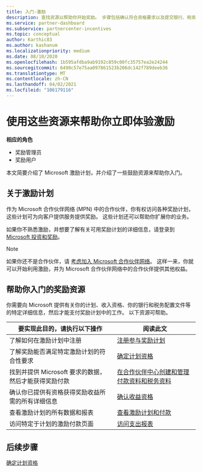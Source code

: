 ```yaml
---
title: 入门-激励
description: 查找资源以帮助你开始奖励。 步骤包括确认符合资格要求以及提交银行、税务和付出详细信息。
ms.service: partner-dashboard
ms.subservice: partnercenter-incentives
ms.topic: conceptual
author: Karthic83
ms.author: kashanum
ms.localizationpriority: medium
ms.date: 08/10/2020
ms.openlocfilehash: 1b595afdba9ab9192c859c00fc35757ea2e24244
ms.sourcegitcommit: 6498c57e75aa097861523b206dc142f789deeb36
ms.translationtype: MT
ms.contentlocale: zh-CN
ms.lasthandoff: 04/02/2021
ms.locfileid: "106179116"
---
```

# <a name="use-these-resources-to-help-you-get-started-with-incentives"></a>使用这些资源来帮助你立即体验激励

**相应的角色**

- 奖励管理员
- 奖励用户

本文简要介绍了 Microsoft 激励计划，并介绍了一些鼓励资源来帮助你入门。

## <a name="about-the-incentives-program"></a>关于激励计划

作为 Microsoft 合作伙伴网络 (MPN) 中的合作伙伴，你有权访问各种奖励计划，这些计划可为向客户提供服务提供奖励。 这些计划还可以帮助你扩展你的业务。

如果你不熟悉激励，并想要了解有关可用奖励计划的详细信息，请登录到 [Microsoft 投资和奖励](https://partner.microsoft.com/membership/partner-incentives)。

> [!NOTE]
> 如果你还不是合作伙伴，请 [考虑加入 Microsoft 合作伙伴网络](https://partner.microsoft.com/membership)。 这样一来，你就可以开始利用激励，并为 Microsoft 合作伙伴网络中的合作伙伴提供其他权益。  

## <a name="incentives-resources-to-help-you-get-started"></a>帮助你入门的奖励资源

你需要向 Microsoft 提供有关你的计划、收入资格、你的银行和税务配置文件等的特定详细信息，然后才能支付奖励计划中的工作。 以下资源可帮助。

|  **要实现此目的，请执行以下操作**  |  **阅读此文**  |
|--------------|-----------|
| 了解如何在激励计划中注册 | [注册参与奖励计划](incentives-enroll.md)  |
| 了解奖励能否满足特定激励计划的符合性要求 | [确定计划资格](incentives-determined-your-program-eligibility.md)  |
| 找到并提供 Microsoft 要求的数据，然后才能获得奖励付款 | [在合作伙伴中心创建和管理付款资料和税务资料](incentives-create-and-manage-your-payout-and-tax-profiles.md)  |
| 确认你已提供有资格获得奖励收益所需的所有详细信息 | [确认收益资格](incentives-confirm-your-earnings-eligibility.md)  |
| 查看激励计划的所有数据和报表 | [查看激励计划和付款](understand-incentive-payouts.md)  |
| 访问特定于计划的激励付款页面 | [访问支出报表](payout-statement.md)  |

## <a name="next-steps"></a>后续步骤

[确定计划资格](incentives-determined-your-program-eligibility.md)